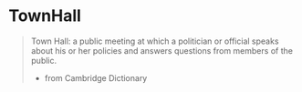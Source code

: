 # TownHall

> Town Hall: a public meeting at which a politician or official speaks about his or her policies and answers questions from members of the public.
>
> - from Cambridge Dictionary

